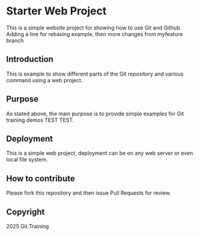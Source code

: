 # Starter Web Project

This is a simple website project for showing how to use Git and Github. Adding a line for rebasing example, then more changes from myfeature branch

## Introduction

This is example to show different parts of the Git repository and various command using a web project.

## Purpose

As stated above, the main purpose is to provide simple examples for Git training demos TEST TEST.

## Deployment

This is a simple web project, deployment can be on any web server or even local file system. 

## How to contribute

Please fork this repository and then issue Pull Requests for review.
## Copyright

2025 Git.Training